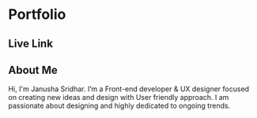 # Portfolio

## Live Link


## About Me
Hi, I'm Janusha Sridhar. I’m a Front-end developer & UX designer focused on creating new ideas and design with User friendly approach. I am passionate about designing and highly dedicated to ongoing trends.


